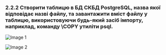 ### 2.2.2 Створити таблицю в БД СКБД PostgreSQL, назва якої відповідає назві файлу, та завантажити вміст файлу у таблицю, використовуючи будь-який засіб імпорту, наприклад, команду \COPY утиліти psql.

![Image 1](https://github.com/user-attachments/assets/1469c762-5627-4a26-9518-c5a593e20d57)


![Image 2](https://github.com/user-attachments/assets/7fc3df1b-485b-40e0-96ff-1d2bf6cd8dc5)

